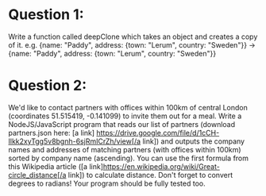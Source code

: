 # Question 1:

Write a function called deepClone which takes an object and creates a copy of it. e.g. {name: "Paddy",
address: {town: "Lerum", country: "Sweden"}} -> {name: "Paddy", address: {town: "Lerum", country:
"Sweden"}}

# Question 2:
We'd like to contact partners with offices within 100km of central London (coordinates 51.515419,
-0.141099) to invite them out for a meal.
Write a NodeJS/JavaScript program that reads our list of partners (download partners.json here:
[a link] https://drive.google.com/file/d/1cCH-Ilkk2xyTgg5v8bgnh-6sjRmICrZh/view[/a link]) and outputs the company
names and addresses of matching partners (with offices within 100km) sorted by company name
(ascending).
You can use the first formula from this Wikipedia article ([a link]https://en.wikipedia.org/wiki/Great-circle_distance[/a link])
to calculate distance. Don't forget to convert degrees to radians! Your program should be fully tested too.

